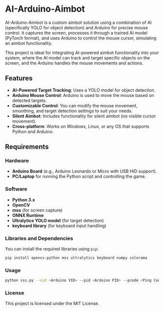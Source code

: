 # AI-Arduino-Aimbot

AI-Arduino-Aimbot is a custom aimbot solution using a combination of AI (specifically YOLO for object detection) and Arduino for precise mouse control. It captures the screen, processes it through a trained AI model (PyTorch format), and uses Arduino to control the mouse cursor, simulating an aimbot functionality.

This project is ideal for integrating AI-powered aimbot functionality into your system, where the AI model can track and target specific objects on the screen, and the Arduino handles the mouse movements and actions.

## Features
- **AI-Powered Target Tracking**: Uses a YOLO model for object detection.
- **Arduino Mouse Control**: Arduino is used to move the mouse based on detected targets.
- **Customizable Control**: You can modify the mouse movement, smoothing, and target detection settings to suit your needs.
- **Silent Aimbot**: Includes functionality for silent aimbot (no visible cursor movement).
- **Cross-platform**: Works on Windows, Linux, or any OS that supports Python and Arduino.

## Requirements

### Hardware
- **Arduino Board** (e.g., Arduino Leonardo or Micro with USB HID support).
- **PC/Laptop** for running the Python script and controlling the game.

### Software
- **Python 3.x**
- **OpenCV**
- **mss** (for screen capture)
- **ONNX Runtime**
- **Ultralytics YOLO model** (for target detection)
- **keyboard library** (for keyboard input handling)

### Libraries and Dependencies
You can install the required libraries using `pip`:

```bash
pip install opencv-python mss ultralytics keyboard numpy colorama
```
### Usage
```bash
python sss.py --vid <Arduino VID> --pid <Arduino PID> --pcode <Ping Code from your Arduino Firmware>
```
### License
This project is licensed under the MIT License.
